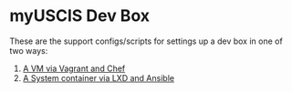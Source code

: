 # myUSCIS Dev Box

These are the support configs/scripts for settings up a dev box in one
of two ways:

1. [A VM via Vagrant and Chef](vagrant-chef/README.md)
1. [A System container via LXD and Ansible](lxd-ansible/README.md)
 
